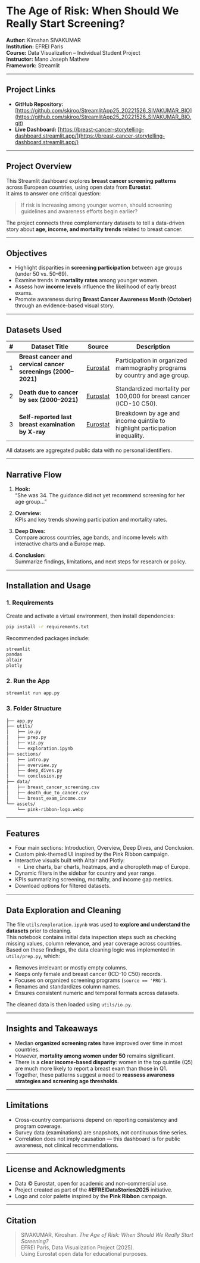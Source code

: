 # The Age of Risk: When Should We Really Start Screening?

**Author:** Kiroshan SIVAKUMAR  
**Institution:** EFREI Paris  
**Course:** Data Visualization – Individual Student Project  
**Instructor:** Mano Joseph Mathew  
**Framework:** Streamlit

---

## Project Links

- **GitHub Repository:** [https://github.com/skiroo/StreamlitApp25_20221526_SIVAKUMAR_BIO](https://github.com/skiroo/StreamlitApp25_20221526_SIVAKUMAR_BIO.git)  
- **Live Dashboard:** [https://breast-cancer-storytelling-dashboard.streamlit.app/](https://breast-cancer-storytelling-dashboard.streamlit.app/)

---

## Project Overview

This Streamlit dashboard explores **breast cancer screening patterns** across European countries, using open data from **Eurostat**.  
It aims to answer one critical question:

> If risk is increasing among younger women, should screening guidelines and awareness efforts begin earlier?

The project connects three complementary datasets to tell a data-driven story about **age, income, and mortality trends** related to breast cancer.

---

## Objectives

- Highlight disparities in **screening participation** between age groups (under 50 vs. 50–69).  
- Examine trends in **mortality rates** among younger women.  
- Assess how **income levels** influence the likelihood of early breast exams.  
- Promote awareness during **Breast Cancer Awareness Month (October)** through an evidence-based visual story.

---

## Datasets Used

| # | Dataset Title | Source | Description |
|---|----------------|--------|-------------|
| 1 | **Breast cancer and cervical cancer screenings (2000–2021)** | [Eurostat](https://data.europa.eu/data/datasets/75kk9hje0s7cm2idhpvvww?locale=en) | Participation in organized mammography programs by country and age group. |
| 2 | **Death due to cancer by sex (2000–2021)** | [Eurostat](https://ec.europa.eu/eurostat/databrowser/view/hlth_cd_asdr2__custom_18611676/default/table) | Standardized mortality per 100,000 for breast cancer (ICD-10 C50). |
| 3 | **Self-reported last breast examination by X-ray** | [Eurostat](https://data.europa.eu/data/datasets/otvi02wdhgtfmmgvvkvgxa?locale=en) | Breakdown by age and income quintile to highlight participation inequality. |

All datasets are aggregated public data with no personal identifiers.

---

## Narrative Flow

1. **Hook:**  
   “She was 34. The guidance did not yet recommend screening for her age group...”  

2. **Overview:**  
   KPIs and key trends showing participation and mortality rates.  

3. **Deep Dives:**  
   Compare across countries, age bands, and income levels with interactive charts and a Europe map.  

4. **Conclusion:**  
   Summarize findings, limitations, and next steps for research or policy.

---

## Installation and Usage

### 1. Requirements

Create and activate a virtual environment, then install dependencies:

```bash
pip install -r requirements.txt
```

Recommended packages include:
```txt
streamlit
pandas
altair
plotly
```

### 2. Run the App

```bash
streamlit run app.py
```

### 3. Folder Structure

```bash
├── app.py
├── utils/
│   ├── io.py
│   ├── prep.py
│   ├── viz.py
│   └── exploration.ipynb
├── sections/
│   ├── intro.py
│   ├── overview.py
│   ├── deep_dives.py
│   └── conclusion.py
├── data/
│   ├── breast_cancer_screening.csv
│   ├── death_due_to_cancer.csv
│   └── breast_exam_income.csv
└── assets/
    └── pink-ribbon-logo.webp
```

---

## Features

- Four main sections: Introduction, Overview, Deep Dives, and Conclusion.  
- Custom pink-themed UI inspired by the Pink Ribbon campaign.  
- Interactive visuals built with Altair and Plotly:
  - Line charts, bar charts, heatmaps, and a choropleth map of Europe.  
- Dynamic filters in the sidebar for country and year range.  
- KPIs summarizing screening, mortality, and income gap metrics.  
- Download options for filtered datasets.  

---

## Data Exploration and Cleaning

The file `utils/exploration.ipynb` was used to **explore and understand the datasets** prior to cleaning.  
This notebook contains initial data inspection steps such as checking missing values, column relevance, and year coverage across countries.  
Based on these findings, the data cleaning logic was implemented in `utils/prep.py`, which:

- Removes irrelevant or mostly empty columns.  
- Keeps only female and breast cancer (ICD-10 C50) records.  
- Focuses on organized screening programs (`source == 'PRG'`).  
- Renames and standardizes column names.  
- Ensures consistent numeric and temporal formats across datasets.  

The cleaned data is then loaded using `utils/io.py`.

---

## Insights and Takeaways

- Median **organized screening rates** have improved over time in most countries.  
- However, **mortality among women under 50** remains significant.  
- There is a **clear income-based disparity**: women in the top quintile (Q5) are much more likely to report a breast exam than those in Q1.  
- Together, these patterns suggest a need to **reassess awareness strategies and screening age thresholds**.

---

## Limitations

- Cross-country comparisons depend on reporting consistency and program coverage.  
- Survey data (examinations) are snapshots, not continuous time series.  
- Correlation does not imply causation — this dashboard is for public awareness, not clinical recommendations.

---

## License and Acknowledgments

- Data © Eurostat, open for academic and non-commercial use.  
- Project created as part of the **#EFREIDataStories2025** initiative.  
- Logo and color palette inspired by the **Pink Ribbon** campaign.

---

## Citation

> SIVAKUMAR, Kiroshan. *The Age of Risk: When Should We Really Start Screening?*  
> EFREI Paris, Data Visualization Project (2025).  
> Using Eurostat open data for educational purposes.
